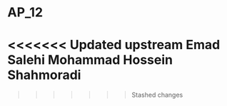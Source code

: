 # AP_12
<<<<<<< Updated upstream
Emad Salehi
Mohammad Hossein Shahmoradi
=======
>>>>>>> Stashed changes
